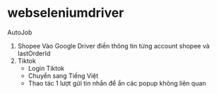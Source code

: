# webseleniumdriver

AutoJob

1. Shopee 
   Vào Google Driver điền thông tin từng account shopee và lastOrderId
2. Tiktok
    - Login Tiktok
    - Chuyển sang Tiếng Việt
    - Thao tác 1 lượt gửi tin nhắn để ẩn các popup không liên quan
